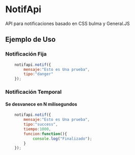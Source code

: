 # NotifApi
API para notificaciones basado en CSS bulma y General.JS

## Ejemplo de Uso

### Notificación Fija
```javascript
	notifapi.notif({
		mensaje:"Esto es Una prueba",
		tipo:"danger"
	});
```

### Notificación Temporal 
#### Se desvanece en N milisegundos
```javascript
	notifapi.notif({
		mensaje:"Esto es Una prueba",
		tipo:"success",
		tiempo:1000,
		funcion:function(){
			console.log("Finalizado");
		}
	});
```
